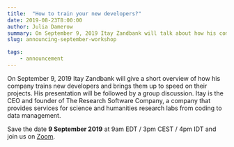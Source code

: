 ```yaml
---
title:  "How to train your new developers?"
date: 2019-08-23T8:00:00
author: Julia Damerow
summary: On September 9, 2019 Itay Zandbank will talk about how his company trains new developers followed by a group discussion.
slug: announcing-september-workshop

tags:
    - announcement
---
```


On September 9, 2019 Itay Zandbank will give a short overview of how his company trains new developers and brings them up to speed on their projects. His presentation will be followed by a group discussion. Itay is the CEO and founder of The Research Software Company, a company that provides services for science and humanities research labs from coding to data management.

Save the date **9 September 2019** at 9am EDT / 3pm CEST / 4pm IDT and join us on [Zoom](https://zoom.us/j/755179791).
